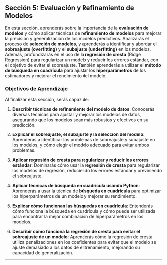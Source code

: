 ## Sección 5: Evaluación y Refinamiento de Modelos

En esta sección, aprenderás sobre la importancia de la **evaluación de modelos** y cómo aplicar técnicas de **refinamiento de modelos** para mejorar la precisión y generalización de los modelos predictivos. Analizarás el proceso de **selección de modelos**, y aprenderás a identificar y abordar el **sobreajuste (overfitting)** y el **subajuste (underfitting)** en los modelos. Además, profundizarás en el uso de la **regresión de cresta** (Ridge Regression) para regularizar un modelo y reducir los errores estándar, con el objetivo de evitar el sobreajuste. También aprenderás a utilizar el **método de búsqueda en cuadrícula** para ajustar los **hiperparámetros** de los estimadores y mejorar el rendimiento del modelo.

### Objetivos de Aprendizaje

Al finalizar esta sección, serás capaz de:

1. **Describir técnicas de refinamiento del modelo de datos**: Conocerás diversas técnicas para ajustar y mejorar los modelos de datos, asegurando que los modelos sean más robustos y efectivos en su predicción.

2. **Explicar el sobreajuste, el subajuste y la selección del modelo**: Aprenderás a identificar los problemas de sobreajuste y subajuste en los modelos, y cómo elegir el modelo adecuado para evitar ambos problemas.

3. **Aplicar regresión de cresta para regularizar y reducir los errores estándar**: Dominarás cómo usar la **regresión de cresta** para regularizar los modelos de regresión, reduciendo los errores estándar y previniendo el sobreajuste.

4. **Aplicar técnicas de búsqueda en cuadrícula usando Python**: Aprenderás a usar la técnica de **búsqueda en cuadrícula** para optimizar los hiperparámetros de un modelo y mejorar su rendimiento.

5. **Explicar cómo funcionan las búsquedas en cuadrícula**: Entenderás cómo funciona la búsqueda en cuadrícula y cómo puede ser utilizada para encontrar la mejor combinación de hiperparámetros en los modelos.

6. **Describir cómo funciona la regresión de cresta para evitar el sobreajuste de un modelo**: Aprenderás cómo la regresión de cresta utiliza penalizaciones en los coeficientes para evitar que el modelo se ajuste demasiado a los datos de entrenamiento, mejorando su capacidad de generalización.

---

